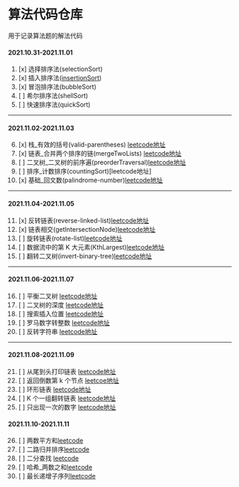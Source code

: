 # 算法代码仓库

  用于记录算法题的解法代码
  
#### 2021.10.31-2021.11.01

1. [x] 选择排序法(selectionSort)
2. [x] 插入排序法([insertionSort](https://github.com/crazyyoung1020/algorithm/blob/main/insertionSort.js))
3. [x] 冒泡排序法(bubbleSort)
4. [ ] 希尔排序法(shellSort)
5. [ ] 快速排序法(quickSort)

<hr>

#### 2021.11.02-2021.11.03

6. [x] 栈_有效的括号(valid-parentheses) [leetcode地址](https://leetcode-cn.com/problems/valid-parentheses/)
7. [x] 链表_合并两个排序的链(mergeTwoLists) [leetcode地址](https://leetcode-cn.com/problems/he-bing-liang-ge-pai-xu-de-lian-biao-lcof/)
8. [ ] 二叉树_二叉树的前序遍(preorderTraversal)[leetcode地址](https://leetcode-cn.com/problems/binary-tree-preorder-traversal/)
9. [ ] 排序_计数排序(countingSort)[leetcode地址]
10. [x] 基础_回文数(palindrome-number)[leetcode地址](https://leetcode-cn.com/problems/palindrome-number/)

<hr>

#### 2021.11.04-2021.11.05

11. [x] 反转链表(reverse-linked-list)[leetcode地址](https://leetcode-cn.com/problems/UHnkqh/)
12. [x] 链表相交(getIntersectionNode)[leetcode地址](https://leetcode-cn.com/problems/intersection-of-two-linked-lists-lcci/)
13. [ ] 旋转链表(rotate-list)[leetcode地址](https://leetcode-cn.com/problems/rotate-list/)
14. [ ] 数据流中的第 K 大元素(KthLargest)[leetcode地址](https://leetcode-cn.com/problems/invert-binary-tree/)
15. [ ] 翻转二叉树(invert-binary-tree)[leetcode地址](https://leetcode-cn.com/problems/invert-binary-tree/)

<hr>

#### 2021.11.06-2021.11.07

16. [ ] 平衡二叉树 [leetcode地址](https://leetcode-cn.com/problems/balanced-binary-tree)
17. [ ] 二叉树的深度 [leetcode地址](https://leetcode-cn.com/problems/er-cha-shu-de-shen-du-lcof)
18. [ ] 搜索插入位置 [leetcode地址](https://leetcode-cn.com/problems/search-insert-position/)
19. [ ] 罗马数字转整数 [leetcode地址](https://leetcode-cn.com/problems/roman-to-integer)
20. [ ] 反转字符串 [leetcode地址](https://leetcode-cn.com/problems/reverse-string/)

<hr>

#### 2021.11.08-2021.11.09

21. [ ] 从尾到头打印链表 [leetcode地址](https://leetcode-cn.com/problems/cong-wei-dao-tou-da-yin-lian-biao-lcof)
22. [ ] 返回倒数第 k 个节点 [leetcoe地址](https://leetcode-cn.com/problems/kth-node-from-end-of-list-lcci/)
23. [ ] 环形链表 [leetcode地址](https://leetcode-cn.com/problems/linked-list-cycle/)
24. [ ] K 个一组翻转链表 [leetcode地址](https://leetcode-cn.com/problems/reverse-nodes-in-k-group)
25. [ ] 只出现一次的数字 [leetcode地址](https://leetcode-cn.com/problems/WGki4K)

#### 2021.11.10-2021.11.11

26. [ ] 两数平方和[leetcode](https://leetcode-cn.com/problems/sum-of-square-numbers/description/)
27. [ ] 二路归并排序[leetcode](https://leetcode-cn.com/problems/sort-an-array/)
28. [ ] 二分查找 [leetcode](https://leetcode-cn.com/problems/binary-search)
29. [ ] 哈希_两数之和[leetcode](https://leetcode-cn.com/problems/two-sum/)
30. [ ] 最长递增子序列[leetcode](https://leetcode-cn.com/problems/longest-increasing-subsequence)





